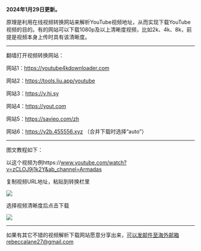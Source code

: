 **2024年1月29日更新。**

原理是利用在线视频转换网站来解析YouTube视频地址，从而实现下载YouTube视频的目的。有的网站可以下载1080p及以上清晰度视频，比如2k、4k、8k，前提是视频本身上传时具有该清晰度。

***

翻墙打开视频转换网站：

网站1：https://youtube4kdownloader.com

网站2：https://tools.liu.app/youtube

网站3：https://v.hi.sy

网站4：https://yout.com

网站5：https://savieo.com/zh

网站6：https://y2b.455556.xyz （合并下载时选择“auto”）

***

图文教程如下：

以这个视频为例https://www.youtube.com/watch?v=zCLOJ9j1k2Y&ab_channel=Armadas

复制视频URL地址，粘贴到转换栏里

![](https://cdn.jsdelivr.net/gh/Alvin9999/pac2/softimag/savieo1.jpg)

选择视频清晰度后点击下载

![](https://cdn.jsdelivr.net/gh/Alvin9999/pac2/softimag/savieo2.jpg)

***

如果有其它不错的视频解析下载网站愿意分享出来，可以发邮件至海外邮箱rebeccalane27@gmail.com